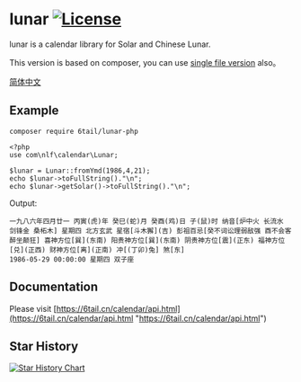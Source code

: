 # lunar [![License](https://img.shields.io/badge/license-MIT-4EB1BA.svg?style=flat-square)](https://github.com/6tail/lunar-php/blob/master/LICENSE)

lunar is a calendar library for Solar and Chinese Lunar.

This version is based on composer, you can use [single file version](https://github.com/6tail/lunar-php-standalone) also。

[简体中文](https://github.com/6tail/lunar-php/blob/master/README.md)

## Example

    composer require 6tail/lunar-php
     
    <?php
    use com\nlf\calendar\Lunar;
     
    $lunar = Lunar::fromYmd(1986,4,21);
    echo $lunar->toFullString()."\n";
    echo $lunar->getSolar()->toFullString()."\n";

Output:

    一九八六年四月廿一 丙寅(虎)年 癸巳(蛇)月 癸酉(鸡)日 子(鼠)时 纳音[炉中火 长流水 剑锋金 桑柘木] 星期四 北方玄武 星宿[斗木獬](吉) 彭祖百忌[癸不词讼理弱敌强 酉不会客醉坐颠狂] 喜神方位[巽](东南) 阳贵神方位[巽](东南) 阴贵神方位[震](正东) 福神方位[兑](正西) 财神方位[离](正南) 冲[(丁卯)兔] 煞[东]
    1986-05-29 00:00:00 星期四 双子座

## Documentation

Please visit [https://6tail.cn/calendar/api.html](https://6tail.cn/calendar/api.html "https://6tail.cn/calendar/api.html")

## Star History

[![Star History Chart](https://api.star-history.com/svg?repos=6tail/lunar-php&type=Date)](https://star-history.com/#6tail/lunar-php&Date)
